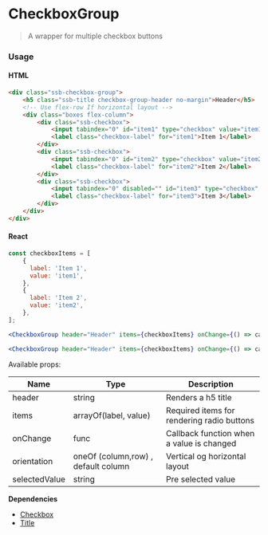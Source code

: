 CheckboxGroup
========

> A wrapper for multiple checkbox buttons

### Usage

#### HTML

```html
<div class="ssb-checkbox-group">
	<h5 class="ssb-title checkbox-group-header no-margin">Header</h5>
	<!-- Use flex-row If horizontal layout -->
    <div class="boxes flex-column">
        <div class="ssb-checkbox">
            <input tabindex="0" id="item1" type="checkbox" value="item1">
            <label class="checkbox-label" for="item1">Item 1</label>
        </div>
        <div class="ssb-checkbox">
            <input tabindex="0" id="item2" type="checkbox" value="item2">
            <label class="checkbox-label" for="item2">Item 2</label>
        </div>
        <div class="ssb-checkbox">
            <input tabindex="0" disabled="" id="item3" type="checkbox" value="item3">
            <label class="checkbox-label" for="item3">Item 3</label>
        </div>
    </div>
</div>
```

#### React

```jsx harmony
const checkboxItems = [
	{
      label: 'Item 1',
      value: 'item1',
    },
    {
      label: 'Item 2',
      value: 'item2',
    },
];

<CheckboxGroup header="Header" items={checkboxItems} onChange={() => callback} />

<CheckboxGroup header="Header" items={checkboxItems} onChange={() => callback} orientation="row" />
```

Available props:

| Name | Type | Description |
| ---- | ---- | ---- |
| header | string | Renders a h5 title |
| items | arrayOf(label, value) | Required items for rendering radio buttons |
| onChange | func | Callback function when a value is changed |
| orientation | oneOf (column,row) , default column| Vertical og horizontal layout|
| selectedValue | string | Pre selected value |

__Dependencies__
 - [Checkbox](../Checkbox)
 - [Title](../Title)
